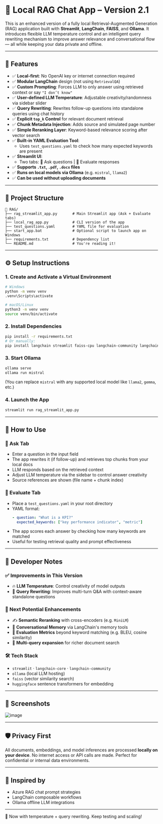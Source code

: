 # 🧠 Local RAG Chat App – Version 2.1

This is an enhanced version of a fully local Retrieval-Augmented Generation (RAG) application built with **Streamlit**, **LangChain**, **FAISS**, and **Ollama**. It introduces flexible LLM temperature control and an intelligent query rewriting mechanism to improve answer relevance and conversational flow — all while keeping your data private and offline.

---

## 🚀 Features

- ✅ **Local-first**: No OpenAI key or internet connection required
- ✅ **Modular LangChain** design (not using `RetrievalQA`)
- ✅ **Custom Prompting**: Forces LLM to only answer using retrieved context or say `"I don’t know"`
- ✅ **User-defined LLM Temperature**: Adjustable creativity/randomness via sidebar slider
- ✅ **Query Rewriting**: Rewrites follow-up questions into standalone queries using chat history
- ✅ **Explicit `top_k` Control** for relevant document retrieval
- ✅ **Chunk Metadata Injection**: Adds source and simulated page number
- ✅ **Simple Reranking Layer**: Keyword-based relevance scoring after vector search
- ✅ **Built-in YAML Evaluation Tool**:
  - Uses `test_questions.yaml` to check how many expected keywords are present
- ✅ **Streamlit UI**:
  - Two tabs: 🔎 Ask questions | 🧪 Evaluate responses
- ✅ **Supports `.txt`, `.pdf`, `.docx` files**
- ✅ **Runs on local models via Ollama** (e.g. `mistral`, `llama2`)
- ✅ **Can be used without uploading documents**

---

## 📁 Project Structure

```
📁 RAG/
├── rag_streamlit_app.py       # Main Streamlit app (Ask + Evaluate tabs)
├── local_rag_app.py           # CLI version of the app
├── test_questions.yaml        # YAML file for evaluation
├── start_app.bat              # Optional script to launch app on Windows
├── requirements.txt           # Dependency list
└── README.md                  # You're reading it!
```

---

## ⚙️ Setup Instructions

### 1. Create and Activate a Virtual Environment

```bash
# Windows
python -m venv venv
.venv\Scripts\activate

# macOS/Linux
python3 -m venv venv
source venv/bin/activate
```

### 2. Install Dependencies

```bash
pip install -r requirements.txt
# Or manually:
pip install langchain streamlit faiss-cpu langchain-community langchain-ollama langchain-huggingface
```

### 3. Start Ollama

```bash
ollama serve
ollama run mistral
```

(You can replace `mistral` with any supported local model like `llama2`, `gemma`, etc.)

### 4. Launch the App

```bash
streamlit run rag_streamlit_app.py
```

---

## 💬 How to Use

### 🔎 Ask Tab

- Enter a question in the input field
- The app rewrites it (if follow-up) and retrieves top chunks from your local docs
- LLM responds based on the retrieved context
- Adjust LLM temperature via the sidebar to control answer creativity
- Source references are shown (file name + chunk index)

### 🧪 Evaluate Tab

- Place a `test_questions.yaml` in your root directory
- YAML format:
  ```yaml
  - question: "What is a KPI?"
    expected_keywords: ["key performance indicator", "metric"]
  ```
- The app scores each answer by checking how many keywords are matched
- Useful for testing retrieval quality and prompt effectiveness

---

## 🔧 Developer Notes

### ✅ Improvements in This Version

- 🔥 **LLM Temperature**: Control creativity of model outputs
- 🔄 **Query Rewriting**: Improves multi-turn Q&A with context-aware standalone questions

### 🧠 Next Potential Enhancements

- ✍️ **Semantic Reranking** with cross-encoders (e.g. `MiniLM`)
- 💬 **Conversational Memory** via LangChain's memory tools
- 🧪 **Evaluation Metrics** beyond keyword matching (e.g. BLEU, cosine similarity)
- 🔁 **Multi-query expansion** for richer document search

### 🛠 Tech Stack

- `streamlit` · `langchain-core` · `langchain-community`
- `ollama` (local LLM hosting)
- `faiss` (vector similarity search)
- `huggingface` sentence transformers for embedding

---

## 📸 Screenshots 

![image](https://github.com/user-attachments/assets/fc137246-c61f-43c2-a545-17732b4f156e)


---

## 🛡 Privacy First

All documents, embeddings, and model inferences are processed **locally on your device**. No internet access or API calls are made. Perfect for confidential or internal data environments.

---

## 🙌 Inspired by

- Azure RAG chat prompt strategies
- LangChain composable workflows
- Ollama offline LLM integrations

---

🚀 Now with temperature + query rewriting. Keep testing and scaling!
